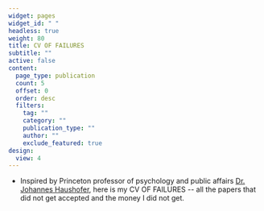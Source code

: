 ```yaml
---
widget: pages
widget_id: " "
headless: true
weight: 80
title: CV OF FAILURES
subtitle: ""
active: false
content:
  page_type: publication
  count: 5
  offset: 0
  order: desc
  filters:
    tag: ""
    category: ""
    publication_type: ""
    author: ""
    exclude_featured: true
design:
  view: 4
---
```

* Inspired by Princeton professor of psychology and public affairs [Dr. Johannes Haushofer](https://www.uni-goettingen.de/de/document/download/bed2706fd34e29822004dbe29cd00bb5.pdf/Johannes_Haushofer_CV_of_Failures%5B1%5D.pdf), here is my CV OF FAILURES -- all the papers that did not get accepted and the money I did not get.
